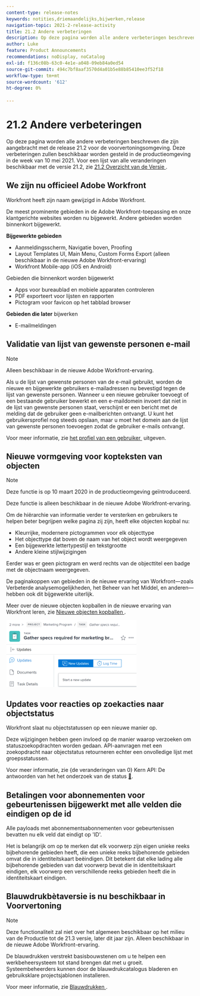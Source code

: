 ```yaml
---
content-type: release-notes
keywords: notities,driemaandelijks,bijwerken,release
navigation-topic: 2021-2-release-activity
title: 21.2 Andere verbeteringen
description: Op deze pagina worden alle andere verbeteringen beschreven die zijn aangebracht met de release 21.2 voor de voorvertoningsomgeving. Deze verbeteringen zullen beschikbaar worden gesteld in de productieomgeving in de week van 10 mei 2021. Voor een lijst van alle veranderingen beschikbaar met versie 21.2, zie 21.2 Overzicht van de Versie.
author: Luke
feature: Product Announcements
recommendations: noDisplay, noCatalog
exl-id: f136c08b-63c0-4e1e-a048-09eb84a0ed54
source-git-commit: 494c7bf8aaf3570d4a01b5e88b85410ee3f52f18
workflow-type: tm+mt
source-wordcount: '612'
ht-degree: 0%

---
```


# 21.2 Andere verbeteringen

Op deze pagina worden alle andere verbeteringen beschreven die zijn aangebracht met de release 21.2 voor de voorvertoningsomgeving. Deze verbeteringen zullen beschikbaar worden gesteld in de productieomgeving in de week van 10 mei 2021. Voor een lijst van alle veranderingen beschikbaar met de versie 21.2, zie [&#x200B; 21.2 Overzicht van de Versie &#x200B;](../../../product-announcements/product-releases/21.2-release-activity/21-2-release-overview.md).

## We zijn nu officieel Adobe Workfront

Workfront heeft zijn naam gewijzigd in Adobe Workfront.

De meest prominente gebieden in de Adobe Workfront-toepassing en onze klantgerichte websites worden nu bijgewerkt. Andere gebieden worden binnenkort bijgewerkt.

**Bijgewerkte gebieden**

* Aanmeldingsscherm, Navigatie boven, Proofing
* Layout Templates UI, Main Menu, Custom Forms Export (alleen beschikbaar in de nieuwe Adobe Workfront-ervaring)
* Workfront Mobile-app (iOS en Android)

Gebieden die binnenkort worden bijgewerkt

* Apps voor bureaublad en mobiele apparaten controleren
* PDF exporteert voor lijsten en rapporten
* Pictogram voor favicon op het tabblad browser

**Gebieden die later** bijwerken

* E-mailmeldingen

## Validatie van lijst van gewenste personen e-mail

>[!NOTE]
>
>Alleen beschikbaar in de nieuwe Adobe Workfront-ervaring.

Als u de lijst van gewenste personen van de e-mail gebruikt, worden de nieuwe en bijgewerkte gebruikers e-mailadressen nu bevestigd tegen de lijst van gewenste personen. Wanneer u een nieuwe gebruiker toevoegt of een bestaande gebruiker bewerkt en een e-maildomein invoert dat niet in de lijst van gewenste personen staat, verschijnt er een bericht met de melding dat de gebruiker geen e-mailberichten ontvangt. U kunt het gebruikersprofiel nog steeds opslaan, maar u moet het domein aan de lijst van gewenste personen toevoegen zodat de gebruiker e-mails ontvangt.

Voor meer informatie, zie [&#x200B; het profiel van een gebruiker &#x200B;](../../../administration-and-setup/add-users/create-and-manage-users/edit-a-users-profile.md) uitgeven.

## Nieuwe vormgeving voor kopteksten van objecten

>[!NOTE]
>
>Deze functie is op 10 maart 2020 in de productieomgeving geïntroduceerd.
>
>Deze functie is alleen beschikbaar in de nieuwe Adobe Workfront-ervaring.

Om de hiërarchie van informatie verder te versterken en gebruikers te helpen beter begrijpen welke pagina zij zijn, heeft elke objecten kopbal nu:

* Kleurrijke, modernere pictogrammen voor elk objecttype
* Het objecttype dat boven de naam van het object wordt weergegeven
* Een bijgewerkte lettertypestijl en tekstgrootte
* Andere kleine stijlwijzigingen

Eerder was er geen pictogram en werd rechts van de objecttitel een badge met de objectnaam weergegeven.

De paginakoppen van gebieden in de nieuwe ervaring van Workfront—zoals Verbeterde analysemogelijkheden, het Beheer van het Middel, en anderen—hebben ook dit bijgewerkte uiterlijk.

Meer over de nieuwe objecten kopballen in de nieuwe ervaring van Workfront leren, zie [&#x200B; Nieuwe objecten kopballen &#x200B;](../../../workfront-basics/the-new-workfront-experience/new-object-headers.md).

![&#x200B; kopbal van Objecten &#x200B;](assets/product-announcement-object-header-350x179.png)

## Updates voor reacties op zoekacties naar objectstatus

Workfront slaat nu objectstatussen op een nieuwe manier op.

Deze wijzigingen hebben geen invloed op de manier waarop verzoeken om statuszoekopdrachten worden gedaan. API-aanvragen met een zoekopdracht naar objectstatus retourneren echter een onvolledige lijst met groepsstatussen.

Voor meer informatie, zie {de veranderingen van 0} Kern API: De antwoorden van het het onderzoek van de status [&#128279;](../../../wf-api/api/api-changes-search.md).

## Betalingen voor abonnementen voor gebeurtenissen bijgewerkt met alle velden die eindigen op de id

Alle payloads met abonnementsabonnementen voor gebeurtenissen bevatten nu elk veld dat eindigt op &#39;ID&#39;.

Het is belangrijk om op te merken dat elk voorwerp zijn eigen unieke reeks bijbehorende gebieden heeft, die een unieke reeks bijbehorende gebieden omvat die in identiteitskaart beëindigen. Dit betekent dat elke lading alle bijbehorende gebieden van dat voorwerp bevat die in identiteitskaart eindigen, elk voorwerp een verschillende reeks gebieden heeft die in identiteitskaart eindigen.

## Blauwdrukbètaversie is nu beschikbaar in Voorvertoning

>[!NOTE]
>
>Deze functionaliteit zal niet over het algemeen beschikbaar op het milieu van de Productie tot de 21.3 versie, later dit jaar zijn. Alleen beschikbaar in de nieuwe Adobe Workfront-ervaring.

De blauwdrukken verstrekt basisbouwstenen om u te helpen een werkbeheersysteem tot stand brengen dat met u groeit. Systeembeheerders kunnen door de blauwdrukcatalogus bladeren en gebruiksklare projectsjablonen installeren.

Voor meer informatie, zie [&#x200B; Blauwdrukken &#x200B;](../../../administration-and-setup/blueprints/blueprints.md).
